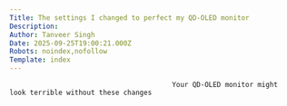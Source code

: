 ```yaml
---
Title: The settings I changed to perfect my QD-OLED monitor 
Description: 
Author: Tanveer Singh
Date: 2025-09-25T19:00:21.000Z
Robots: noindex,nofollow
Template: index
---
```


                                            Your QD-OLED monitor might look terrible without these changes
                                        